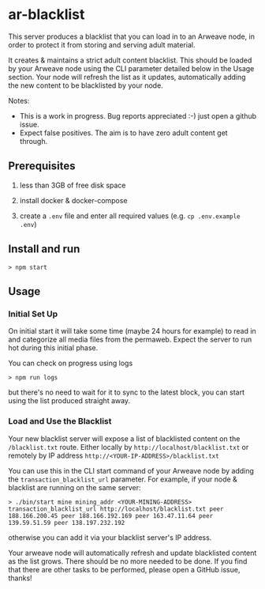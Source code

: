 # ar-blacklist

This server produces a blacklist that you can load in to an Arweave node, in order to protect it from storing and serving adult material.

It creates & maintains a strict adult content blacklist. This should be loaded by your Arweave node using the CLI parameter detailed below in the Usage section. Your node will refresh the list as it updates, automatically adding the new content to be blacklisted by your node.

Notes: 
- This is a work in progress. Bug reports appreciated :-) just open a github issue.
- Expect false positives. The aim is to have zero adult content get through.


## Prerequisites

1. less than 3GB of free disk space

2. install docker & docker-compose

3. create a `.env` file and enter all required values (e.g. `cp .env.example .env`)

## Install and run

```
> npm start
```

## Usage

### Initial Set Up

On initial start it will take some time (maybe 24 hours for example) to read in and categorize all media files from the permaweb. Expect the server to run hot during this initial phase.

You can check on progress using logs
```
> npm run logs
```
but there's no need to wait for it to sync to the latest block, you can start using the list produced straight away.

### Load and Use the Blacklist

Your new blacklist server will expose a list of blacklisted content on the `/blacklist.txt` route. Either locally by `http://localhost/blacklist.txt` or remotely by IP address `http://<YOUR-IP-ADDRESS>/blacklist.txt`

You can use this in the CLI start command of your Arweave node by adding the `transaction_blacklist_url` parameter. For example, if your node & blacklist are running on the same server:
```
> ./bin/start mine mining_addr <YOUR-MINING-ADDRESS> transaction_blacklist_url http://localhost/blacklist.txt peer 188.166.200.45 peer 188.166.192.169 peer 163.47.11.64 peer 139.59.51.59 peer 138.197.232.192
```
otherwise you can add it via your blacklist server's IP address. 

Your arweave node will automatically refresh and update blacklisted content as the list grows. There should be no more needed to be done. If you find that there are other tasks to be performed, please open a GitHub issue, thanks!